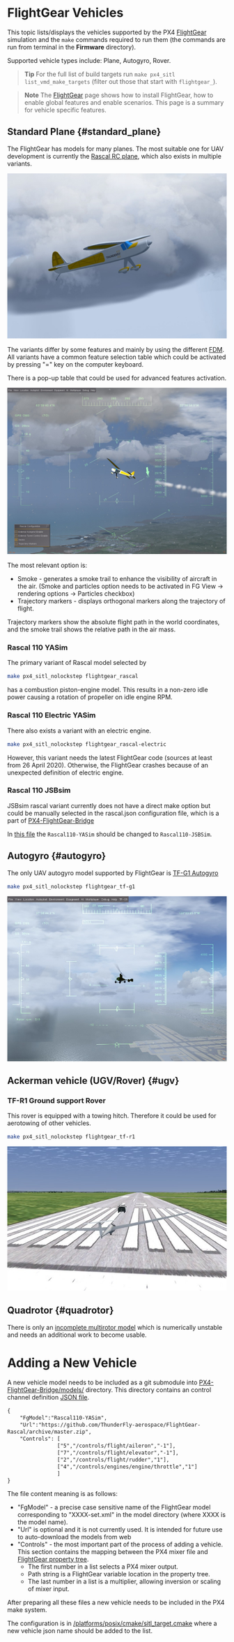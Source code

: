 # FlightGear Vehicles

This topic lists/displays the vehicles supported by the PX4 [FlightGear](../simulation/flightgear.md) simulation and the `make` commands required to run them (the commands are run from terminal in the **Firmware** directory).

Supported vehicle types include: Plane, Autogyro, Rover.

> **Tip** For the full list of build targets run `make px4_sitl list_vmd_make_targets` (filter out those that start with `flightgear_`).

<span></span>
> **Note** The [FlightGear](../simulation/flightgear.md) page shows how to install FlightGear, how to enable global features and enable scenarios. This page is a summary for vehicle specific features.


## Standard Plane {#standard_plane}

The FlightGear has models for many planes.  The most suitable one for UAV development is currently the [Rascal RC plane](https://github.com/ThunderFly-aerospace/FlightGear-Rascal), which also exists in multiple variants.

![Rascal plane in FlightGear](../../assets/simulation/flightgear/vehicles/rascal110.jpg)


The variants differ by some features and mainly by using the different [FDM](http://wiki.flightgear.org/Flight_Dynamics_Model). All variants have a common feature selection table which could be activated by pressing "=" key on the computer keyboard.

There is a pop-up table that could be used for advanced features activation.

![Rascal plane FlightGear advanced options](../../assets/simulation/flightgear/vehicles/rascal_options.jpg)

The most relevant option is:

  * Smoke - generates a smoke trail to enhance the visibility of aircraft in the air. (Smoke and particles option needs to be activated in FG View -> rendering options -> Particles checkbox)
  * Trajectory markers - displays orthogonal markers along the trajectory of flight.

Trajectory markers show the absolute flight path in the world coordinates, and the smoke trail shows the relative path in the air mass.

### Rascal 110 YASim

The primary variant of Rascal model selected by

```sh
make px4_sitl_nolockstep flightgear_rascal
```

has a combustion piston-engine model. This results in a non-zero idle power causing a rotation of propeller on idle engine RPM.

### Rascal 110 Electric YASim

There also exists a variant with an electric engine.

```sh
make px4_sitl_nolockstep flightgear_rascal-electric
```

However, this variant needs the latest FlightGear code (sources at least from 26 April 2020). Otherwise, the FlightGear crashes because of an unexpected definition of electric engine.

### Rascal 110 JSBsim

JSBsim rascal variant currently does not have a direct make option but could be manually selected in the rascal.json configuration file, which is a part of [PX4-FlightGear-Bridge](https://github.com/ThunderFly-aerospace/PX4-FlightGear-Bridge)

In [this file](https://github.com/ThunderFly-aerospace/PX4-FlightGear-Bridge/blob/master/rascal.json#L2) the `Rascal110-YASim` should be changed to `Rascal110-JSBSim`.

## Autogyro {#autogyro}

The only UAV autogyro model supported by FlightGear is [TF-G1 Autogyro](https://github.com/ThunderFly-aerospace/TF-G1)

```sh
make px4_sitl_nolockstep flightgear_tf-g1
```

![TF-G1 in FlightGear](../../assets/simulation/flightgear/vehicles/tf-g1.jpg)



## Ackerman vehicle (UGV/Rover) {#ugv}

### TF-R1 Ground support Rover

This rover is equipped with a towing hitch. Therefore it could be used for aerotowing of other vehicles.  

```sh
make px4_sitl_nolockstep flightgear_tf-r1
```

![TF-R1 rover in FlightGear](../../assets/simulation/flightgear/vehicles/tf-r1_towing.jpg)


## Quadrotor {#quadrotor}

There is only an [incomplete multirotor model](https://github.com/ThunderFly-aerospace/FlightGear-TF-Mx1) which is numerically unstable and needs an additional work to become usable.

# Adding a New Vehicle

A new vehicle model needs to be included as a git submodule into [PX4-FlightGear-Bridge/models/](https://github.com/PX4/PX4-FlightGear-Bridge/tree/master/models) directory.  This directory contains an control channel definition [JSON file](https://github.com/PX4/PX4-FlightGear-Bridge/blob/master/models/rascal.json). 

```
{
    "FgModel":"Rascal110-YASim",
    "Url":"https://github.com/ThunderFly-aerospace/FlightGear-Rascal/archive/master.zip",
    "Controls": [
                ["5","/controls/flight/aileron","-1"],
                ["7","/controls/flight/elevator","-1"],
                ["2","/controls/flight/rudder","1"],
                ["4","/controls/engines/engine/throttle","1"]
                ]
}
```

The file content meaning is as follows: 

  * "FgModel" - a precise case sensitive name of the FlightGear model corresponding to "XXXX-set.xml" in the model directory (where XXXX is the model name).
  * "Url" is optional and it is not currently used. It is intended for future use to auto-download the models from web
  * "Controls" - the most important part of the process of adding a vehicle. This section contains the mapping between the PX4 mixer file and [FlightGear property tree](http://wiki.flightgear.org/Property_tree).
    * The first number in a list selects a PX4 mixer output.
    * Path string is a FlightGear variable location in the property tree.
    * The last number in a list is a multiplier, allowing inversion or scaling of mixer input.

After preparing all these files a new vehicle needs to be included in the PX4 make system. 

The configuration is in [/platforms/posix/cmake/sitl_target.cmake](https://github.com/PX4/Firmware/blob/c5341da8137f460c84f47f0e38293667ea69a6cb/platforms/posix/cmake/sitl_target.cmake#L164-L171) where a new vehicle json name should be added to the list. 




